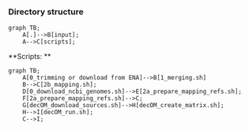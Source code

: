 ### Directory structure
```mermaid
graph TB;
    A[.]-->B[input];
    A-->C[scripts];
```

**Scripts: **
```mermaid
graph TB;
    A[0_trimming or download from ENA]-->B[1_merging.sh]
    B-->C[2b_mapping.sh];
    D[0_download_ncbi_genomes.sh]-->E[2a_prepare_mapping_refs.sh];
    F[2a_prepare_mapping_refs.sh]-->C;
    G[decOM_download_sources.sh]-->H[decOM_create_matrix.sh];
    H-->I[decOM_run.sh];
    C-->I;
```
